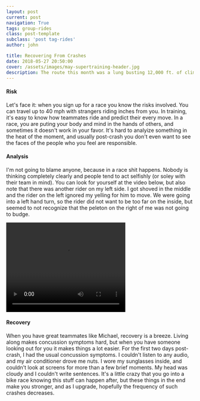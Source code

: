 ```yaml
---
layout: post
current: post
navigation: True
tags: group-rides
class: post-template
subclass: 'post tag-rides'
author: john

title: Recovering From Crashes
date: 2018-05-27 20:50:00
cover: /assets/images/may-supertraining-header.jpg
description: The route this month was a lung busting 12,000 ft. of climbing and over 90 miles. The ride started at Flatirons Subaru who were generous enough to provide a support vehicle to follow us with food and water. We then headed west up Boulder Canyon to Sugarloaf.
---
```


#### Risk

Let's face it: when you sign up for a race you know the risks involved. You can travel up to 40 mph with strangers riding inches from you. In training, it's easy to know how teammates ride and predict their every move. In a race, you are puting your body and mind in the hands of others, and sometimes it doesn't work in your favor. It's hard to analyize something in the heat of the moment, and usually post-crash you don't even want to see the faces of the people who you feel are responsible. 

#### Analysis

I'm not going to blame anyone, because in a race shit happens. Nobody is thinking completely clearly and people tend to act selfishly (or soley with their team in mind). You can look for yourself at the video below, but also note that there was another rider on my left side. I got shoved in the middle and the rider on the left ignored my yelling for him to move. We were going into a left hand turn, so the rider did not want to be too far on the inside, but seemed to not recognize that the peleton on the right of me was not going to budge.

<video width="320" height="240" autoplay>
  <source src="movie.mp4" type="video/mp4">
Your browser does not support the video tag.
</video>

#### Recovery

When you have great teammates like Michael, recovery is a breeze. Living along makes concussion symptoms hard, but when you have someone looking out for you it makes things a lot easier. For the first two days post-crash, I had the usual concussion symptoms. I couldn't listen to any audio, and my air conditioner drove me nuts. I wore my sunglasses inside, and couldn't look at screens for more than a few brief moments. My head was cloudy and I couldn't write sentences. It's a little crazy that you go into a bike race knowing this stuff can happen after, but these things in the end make you stronger, and as I upgrade, hopefully the frequency of such crashes decreases.